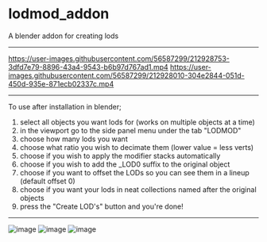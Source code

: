 # lodmod_addon
A blender addon for creating lods

-----

https://user-images.githubusercontent.com/56587299/212928753-3dfd7e79-8896-43a4-9543-b6b97d767ad1.mp4
https://user-images.githubusercontent.com/56587299/212928010-304e2844-051d-450d-935e-871ecb02337c.mp4

-----

To use after installation in blender;

1) select all objects you want lods for (works on multiple objects at a time)
2) in the viewport go to the side panel menu under the tab "LODMOD"
3) choose how many lods you want
4) choose what ratio you wish to decimate them (lower value = less verts)
5) choose if you wish to apply the modifier stacks automatically
6) choose if you wish to add the _LOD0 suffix to the original object
7) choose if you want to offset the LODs so you can see them in a lineup (default offset 0)
8) choose if you want your lods in neat collections named after the original objects
9) press the "Create LOD's" button and you're done!

-----

![image](https://user-images.githubusercontent.com/56587299/212920896-a17ad49f-f31c-491f-bc9a-041e354faa08.png)
![image](https://user-images.githubusercontent.com/56587299/212922245-6e08bf0f-0540-4213-b85d-5b4744f663d2.png)
![image](https://user-images.githubusercontent.com/56587299/212922312-3a182fe3-a985-4638-9106-0ff5774f1e56.png)
